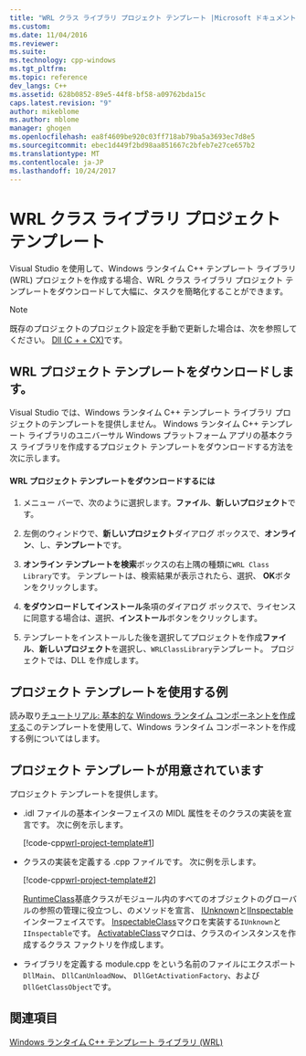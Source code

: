 ```yaml
---
title: "WRL クラス ライブラリ プロジェクト テンプレート |Microsoft ドキュメント"
ms.custom: 
ms.date: 11/04/2016
ms.reviewer: 
ms.suite: 
ms.technology: cpp-windows
ms.tgt_pltfrm: 
ms.topic: reference
dev_langs: C++
ms.assetid: 628b0852-89e5-44f8-bf58-a09762bda15c
caps.latest.revision: "9"
author: mikeblome
ms.author: mblome
manager: ghogen
ms.openlocfilehash: ea8f4609be920c03ff718ab79ba5a3693ec7d8e5
ms.sourcegitcommit: ebec1d449f2bd98aa851667c2bfeb7e27ce657b2
ms.translationtype: MT
ms.contentlocale: ja-JP
ms.lasthandoff: 10/24/2017
---
```

# <a name="wrl-class-library-project-template"></a>WRL クラス ライブラリ プロジェクト テンプレート
Visual Studio を使用して、Windows ランタイム C++ テンプレート ライブラリ (WRL) プロジェクトを作成する場合、WRL クラス ライブラリ プロジェクト テンプレートをダウンロードして大幅に、タスクを簡略化することができます。  
  
> [!NOTE]
>  既存のプロジェクトのプロジェクト設定を手動で更新した場合は、次を参照してください。 [Dll (C + + CX)](http://msdn.microsoft.com/library/windows/apps/hh699881\(v=vs.110\).aspx)です。  
  
## <a name="download-the-wrl-project-template"></a>WRL プロジェクト テンプレートをダウンロードします。  
 Visual Studio では、Windows ランタイム C++ テンプレート ライブラリ プロジェクトのテンプレートを提供しません。 Windows ランタイム C++ テンプレート ライブラリのユニバーサル Windows プラットフォーム アプリの基本クラス ライブラリを作成するプロジェクト テンプレートをダウンロードする方法を次に示します。  
  
#### <a name="to-download-the-wrl-project-template"></a>WRL プロジェクト テンプレートをダウンロードするには  
  
1.  メニュー バーで、次のように選択します。**ファイル**、**新しいプロジェクト**です。  
  
2.  左側のウィンドウで、**新しいプロジェクト**ダイアログ ボックスで、**オンライン**、し、**テンプレート**です。  
  
3.  **オンライン テンプレートを検索**ボックスの右上隅の種類に`WRL Class Library`です。 テンプレートは、検索結果が表示されたら、選択、 **OK**ボタンをクリックします。  
  
4.  **をダウンロードしてインストール**条項のダイアログ ボックスで、ライセンスに同意する場合は、選択、**インストール**ボタンをクリックします。  
  
5.  テンプレートをインストールした後を選択してプロジェクトを作成**ファイル**、**新しいプロジェクト**を選択し、`WRLClassLibrary`テンプレート。 プロジェクトでは、DLL を作成します。  
  
## <a name="examples-that-use-the-project-template"></a>プロジェクト テンプレートを使用する例  
 読み取り[チュートリアル: 基本的な Windows ランタイム コンポーネントを作成する](../windows/walkthrough-creating-a-basic-windows-runtime-component-using-wrl.md)このテンプレートを使用して、Windows ランタイム コンポーネントを作成する例についてはします。  
  
## <a name="what-the-project-template-provides"></a>プロジェクト テンプレートが用意されています  
 プロジェクト テンプレートを提供します。  
  
-   .idl ファイルの基本インターフェイスの MIDL 属性をそのクラスの実装を宣言です。 次に例を示します。  
  
     [!code-cpp[wrl-project-template#1](../windows/codesnippet/CPP/wrl-class-library-project-template_1.idl)]  
  
-   クラスの実装を定義する .cpp ファイルです。 次に例を示します。  
  
     [!code-cpp[wrl-project-template#2](../windows/codesnippet/CPP/wrl-class-library-project-template_2.cpp)]  
  
     [RuntimeClass](../windows/runtimeclass-class.md)基底クラスがモジュール内のすべてのオブジェクトのグローバルの参照の管理に役立つし、のメソッドを宣言、 [IUnknown](http://msdn.microsoft.com/en-us/33f1d79a-33fc-4ce5-a372-e08bda378332)と[IInspectable](http://msdn.microsoft.com/en-us/0657e51f-d4c0-46c6-927d-b01e54b6846c)インターフェイスです。 [InspectableClass](../windows/inspectableclass-macro.md)マクロを実装する`IUnknown`と`IInspectable`です。 [ActivatableClass](../windows/activatableclass-macros.md)マクロは、クラスのインスタンスを作成するクラス ファクトリを作成します。  
  
-   ライブラリを定義する module.cpp をという名前のファイルにエクスポート`DllMain`、 `DllCanUnloadNow`、 `DllGetActivationFactory`、および`DllGetClassObject`です。  
  
## <a name="see-also"></a>関連項目  
 [Windows ランタイム C++ テンプレート ライブラリ (WRL)](../windows/windows-runtime-cpp-template-library-wrl.md)
